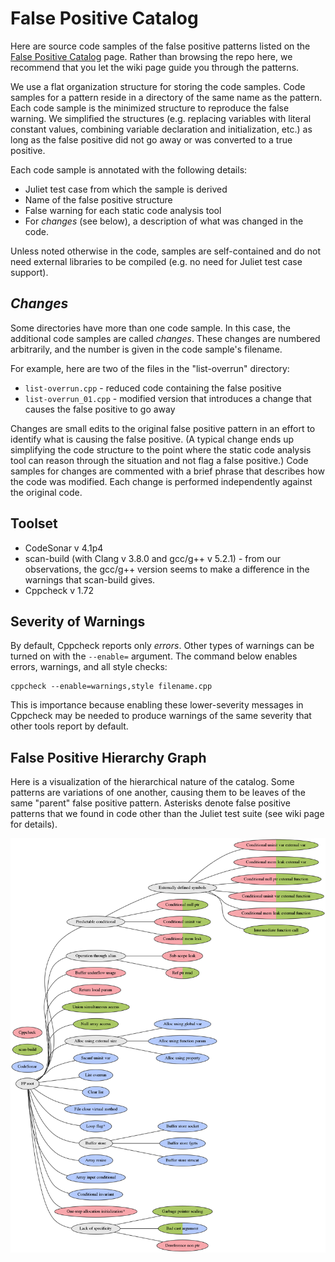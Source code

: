 # False Positive Catalog

Here are source code samples of the false positive patterns listed on the 
[False Positive Catalog](https://github.iu.edu/SEDS/mangrove/wiki/FP-Catalog) 
page. Rather than browsing the repo here, we recommend that you let the 
wiki page guide you through the patterns.

We use a flat organization structure for storing the code samples. Code samples 
for a pattern reside in a directory of the same name as the pattern. Each code 
sample is the minimized structure to reproduce the false warning. We simplified 
the structures (e.g. replacing variables with literal constant values, combining 
variable declaration and initialization, etc.) as long as the false positive did 
not go away or was converted to a true positive.

Each code sample is annotated with the following details:

* Juliet test case from which the sample is derived
* Name of the false positive structure
* False warning for each static code analysis tool
* For *changes* (see below), a description of what was changed in the code.

Unless noted otherwise in the code, samples are self-contained and do not need 
external libraries to be compiled (e.g. no need for Juliet test case support).

## *Changes*

Some directories have more than one code sample. In this case, the additional 
code samples are called *changes*. These changes are numbered arbitrarily, and 
the number is given in the code sample's filename.

For example, here are two of the files in the "list-overrun" directory:

* `list-overrun.cpp` - reduced code containing the false positive
* `list-overrun_01.cpp` - modified version that introduces a change that causes the false positive to go away

Changes are small edits to the original false positive pattern in an effort to 
identify what is causing the false positive. (A typical change ends up simplifying 
the code structure to the point where the static code analysis tool can reason 
through the situation and not flag a false positive.) Code samples for changes are 
commented with a brief phrase that describes how the code was modified. Each change 
is performed independently against the original code.

## Toolset

* CodeSonar v 4.1p4
* scan-build (with Clang v 3.8.0 and gcc/g++ v 5.2.1) - from our observations, the gcc/g++ version seems to make a difference in the warnings that scan-build gives.
* Cppcheck v 1.72

## Severity of Warnings

By default, Cppcheck reports only *errors*. Other types of warnings can be turned 
on with the `--enable=` argument. The command below enables errors, warnings, and 
all style checks:

    cppcheck --enable=warnings,style filename.cpp

This is importance because enabling these lower-severity messages in Cppcheck may 
be needed to produce warnings of the same severity that other tools report by 
default.

## False Positive Hierarchy Graph

Here is a visualization of the hierarchical nature of the catalog. Some patterns 
are variations of one another, causing them to be leaves of the same "parent" 
false positive pattern. Asterisks denote false positive patterns that we found 
in code other than the Juliet test suite (see wiki page for details).

![FP Hierarchy Graph](./fp-graph.png)